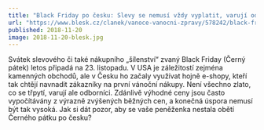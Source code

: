 ```yaml
---
title: "Black Friday po česku: Slevy se nemusí vždy vyplatit, varují odborníci"
url: "https://www.blesk.cz/clanek/vanoce-vanocni-zpravy/578242/black-friday-po-cesku-slevy-se-nemusi-vzdy-vyplatit-varuji-odbornici.html"
published: 2018-11-20
image: 2018-11-20-blesk.jpg
---
```


Svátek slevového či také nákupního „šílenství“ zvaný Black Friday (Černý pátek) letos připadá na 23.&nbsp;listopadu. V&nbsp;USA je záležitostí zejména kamenných obchodů, ale v&nbsp;Česku ho začaly využívat hojně e-shopy, kteří tak chtějí navnadit zákazníky na první vánoční nákupy. Není všechno zlato, co se třpytí, varují ale odborníci. Zdánlivě výhodné ceny jsou často vypočítávány z&nbsp;výrazně zvýšených běžných cen, a konečná úspora nemusí být tak vysoká. Jak si dát pozor, aby se vaše peněženka nestala obětí Černého pátku po&nbsp;česku?
